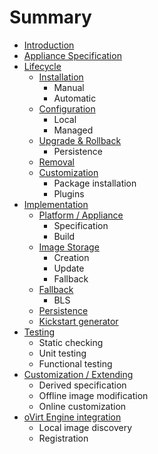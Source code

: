 Summary
=======

* [Introduction](README.md)
* [Appliance Specification](README.md#spec)
* [Lifecycle](runtime/README.md)
  * [Installation](runtime.md#installation)
    * Manual
    * Automatic
  * [Configuration](runtime.md#configuration)
    * Local
    * Managed
  * [Upgrade & Rollback](runtime.md#upgrade)
    * Persistence
  * [Removal](runtime.md#removal)
  * [Customization](runtime.md#customization)
    * Package installation
    * Plugins
* [Implementation](impl.md#README)
  * [Platform / Appliance](impl.md#platform)
    * Specification
    * Build
  * [Image Storage](impl.md#lvm)
    * Creation
    * Update
    * Fallback
  * [Fallback](impl.md#boot)
    * BLS
  * [Persistence](impl.md#persistence)
  * [Kickstart generator](impl.md#kickstart_from_cmdline)
* [Testing](testing.md)
  * Static checking
  * Unit testing
  * Functional testing
* [Customization / Extending](customization.md)
  * Derived specification
  * Offline image modification
  * Online customization
* [oVirt Engine integration](engine.md)
  * Local image discovery
  * Registration
